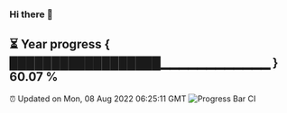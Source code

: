 ### Hi there 👋
⏳ Year progress { ██████████████████▁▁▁▁▁▁▁▁▁▁▁▁ } 60.07 %
---
⏰ Updated on Mon, 08 Aug 2022 06:25:11 GMT
![Progress Bar CI](https://github.com/liununu/liununu/workflows/Progress%20Bar%20CI/badge.svg)
